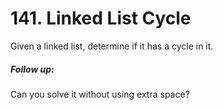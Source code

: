 # 141. Linked List Cycle
Given a linked list, determine if it has a cycle in it.

##### Follow up:

Can you solve it without using extra space?